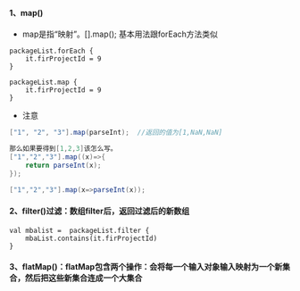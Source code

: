 #### 1、map()

- map是指“映射”。[].map(); 基本用法跟forEach方法类似

```
packageList.forEach { 
    it.firProjectId = 9
}

packageList.map { 
    it.firProjectId = 9
}
```

- 注意

```java
["1", "2", "3"].map(parseInt);  //返回的值为[1,NaN,NaN]

那么如果要得到[1,2,3]该怎么写。
["1","2","3"].map((x)=>{
    return parseInt(x);
});

["1","2","3"].map(x=>parseInt(x));
```

#### 2、filter()过滤：数组filter后，返回过滤后的新数组

```
val mbalist =  packageList.filter {
    mbaList.contains(it.firProjectId)
}
```

#### 3、flatMap()：flatMap包含两个操作：会将每一个输入对象输入映射为一个新集合，然后把这些新集合连成一个大集合


